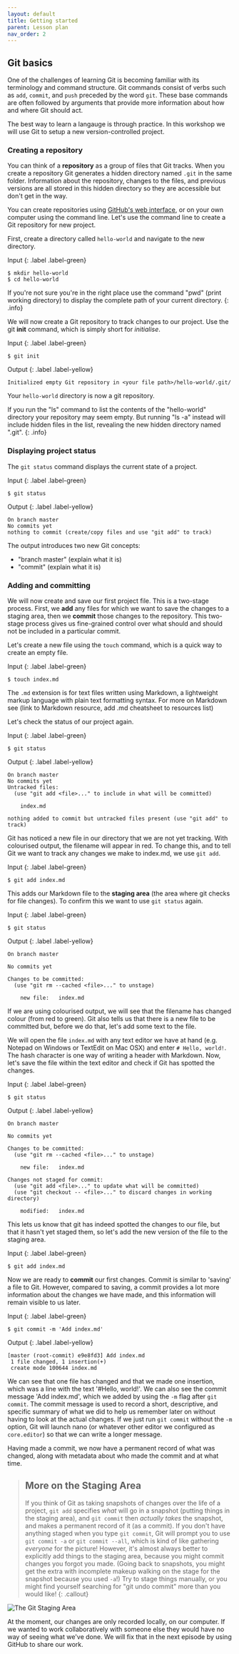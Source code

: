 ```yaml
---
layout: default
title: Getting started
parent: Lesson plan
nav_order: 2
---
```


## Git basics

One of the challenges of learning Git is becoming familiar with its terminology and command structure. Git commands consist of verbs such as `add`, `commit`, and `push` preceded by the word `git`.  These base commands are often followed by arguments that provide more information about how and where Git should act.

The best way to learn a langauge is through practice.  In this workshop we will use Git to setup a new version-controlled project.

### Creating a repository

You can think of a **repository** as a group of files that Git tracks.  When you create a repository Git generates a hidden directory named `.git` in the same folder. Information about the repository, changes to the files, and previous versions are all stored in this hidden directory so they are accessible but don't get in the way.

You can create repositories using [GitHub's web interface](https://github.com/new), or on your own computer using the command line.  Let's use the command line to create a Git repository for new project.

First, create a directory called `hello-world` and navigate to the new directory.

Input
{: .label .label-green}
~~~
$ mkdir hello-world
$ cd hello-world
~~~

If you're not sure you're in the right place use the command "pwd" (print working directory) to display the complete path of your current directory.
{: .info}

We will now create a Git repository to track changes to our project.  Use the git **init** command, 
which is simply short for *initialise*.

Input
{: .label .label-green}
~~~
$ git init
~~~
Output
{: .label .label-yellow}
~~~
Initialized empty Git repository in <your file path>/hello-world/.git/
~~~

Your `hello-world` directory is now a git repository. 

If you run the "ls" command to list the contents of the "hello-world" 
directory your repository may seem empty.  But running "ls -a" instead will include hidden files in the list, revealing the new hidden directory named ".git".
{: .info}


### Displaying project status

The `git status` command displays the current state of a project.

Input
{: .label .label-green}
~~~
$ git status
~~~

Output
{: .label .label-yellow}
~~~
On branch master
No commits yet
nothing to commit (create/copy files and use "git add" to track)
~~~

The output introduces two new Git concepts:
- "branch master" (explain what it is)
- "commit" (explain what it is)


### Adding and committing

We will now create and save our first project file. This is a two-stage process. First, we **add** any files for which 
we want to save the changes to a staging area, then we **commit** those changes to the repository. This two-stage 
process gives us fine-grained control over what should and should not be included in a particular commit.

Let's create a new file using the `touch` command, which is a quick way to create an empty file.

Input
{: .label .label-green}
~~~
$ touch index.md
~~~


The `.md` extension is for text files written using Markdown, a lightweight markup language with plain text formatting syntax. For more on Markdown see (link to Markdown resource, add .md cheatsheet to resources list)

Let's check the status of our project again.

Input
{: .label .label-green}
~~~
$ git status
~~~

Output
{: .label .label-yellow}
~~~
On branch master
No commits yet
Untracked files:
  (use "git add <file>..." to include in what will be committed)

    index.md

nothing added to commit but untracked files present (use "git add" to track)
~~~

Git has noticed a new file in our directory that we are not yet tracking. With colourised 
output, the filename will appear in red. To change this, and to tell Git we want to track any changes we make to 
index.md, we use `git add`.

Input
{: .label .label-green}
~~~
$ git add index.md
~~~


This adds our Markdown file to the **staging area** (the area where git checks for file changes). To confirm this we want to use `git status` again.

Input
{: .label .label-green}
~~~
$ git status
~~~

Output
{: .label .label-yellow}
~~~
On branch master

No commits yet

Changes to be committed:
  (use "git rm --cached <file>..." to unstage)

    new file:   index.md
~~~


If we are using colourised output, we will see that the filename has changed colour (from red to green). Git also tells us that there
is a new file to be committed but, before we do that, let's add some text to the file.

We will open the file `index.md` with any text editor we have at hand (e.g. Notepad on Windows or TextEdit on Mac OSX) and enter `# Hello, world!`. The
hash character is one way of writing a header with Markdown. Now, let's save the file within the text editor and check if Git
has spotted the changes.

Input
{: .label .label-green}
~~~
$ git status
~~~

Output
{: .label .label-yellow}
~~~
On branch master

No commits yet

Changes to be committed:
  (use "git rm --cached <file>..." to unstage)

	new file:   index.md

Changes not staged for commit:
  (use "git add <file>..." to update what will be committed)
  (use "git checkout -- <file>..." to discard changes in working directory)

	modified:   index.md
~~~


This lets us know that git has indeed spotted the changes to our file, but that it hasn't yet staged them, so let's add 
the new version of the file to the staging area.

Input
{: .label .label-green}
~~~
$ git add index.md
~~~


Now we are ready to  **commit** our first changes. 
Commit is similar to 'saving' a file to Git. 
However, compared to saving, a commit provides a lot more information about the changes we have made,
and this information will remain visible to us later.

Input
{: .label .label-green}
~~~
$ git commit -m 'Add index.md'
~~~

Output
{: .label .label-yellow}
~~~
[master (root-commit) e9e8fd3] Add index.md
 1 file changed, 1 insertion(+)
 create mode 100644 index.md
~~~


We can see that one file has changed and that we made one insertion, which was a line with the text '#Hello, world!'. 
We can
also see the commit message 'Add index.md', which we added by using the `-m` flag after `git commit`.
The commit message is used to record a short, descriptive, and specific summary of what we did to help us remember later on without having to look at the actual changes.
If we just run `git commit` without the `-m` option, Git will launch nano (or whatever other editor we configured as `core.editor`)
so that we can write a longer message.

Having made a commit, we now have a permanent record of what was changed,
along with metadata about who made the commit and at what time.

> ## More on the Staging Area
>
> If you think of Git as taking snapshots of changes over the life of a project,
> `git add` specifies *what* will go in a snapshot
> (putting things in the staging area),
> and `git commit` then *actually takes* the snapshot, and
> makes a permanent record of it (as a commit).
> If you don't have anything staged when you type `git commit`,
> Git will prompt you to use `git commit -a` or `git commit --all`,
> which is kind of like gathering *everyone* for the picture!
> However, it's almost always better to
> explicitly add things to the staging area, because you might
> commit changes you forgot you made. (Going back to snapshots,
> you might get the extra with incomplete makeup walking on
> the stage for the snapshot because you used `-a`!)
> Try to stage things manually,
> or you might find yourself searching for "git undo commit" more
> than you would like!
{: .callout}

![The Git Staging Area](figures/git_staging_area.svg)

At the moment, our changes are only recorded locally, on our computer. If we wanted to 
work collaboratively with someone else they would have no way of seeing what we've done.
We will fix that in the next episode by using GitHub to share our work.
